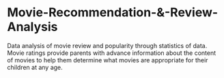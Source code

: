 # Movie-Recommendation-&-Review-Analysis

Data analysis of movie review and popularity through statistics of data.
Movie ratings provide parents with advance information about the content of movies to help them determine what movies are appropriate for their children at any age.
